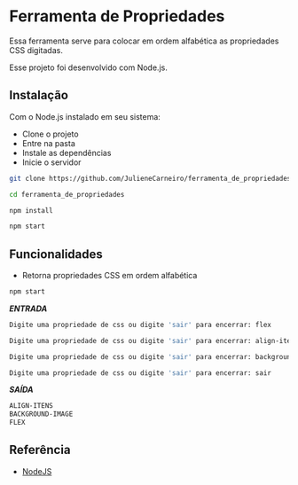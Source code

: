 
# Ferramenta de Propriedades

Essa ferramenta serve para colocar em ordem alfabética as propriedades CSS digitadas. 

Esse projeto foi desenvolvido com Node.js.



## Instalação

Com o Node.js instalado em seu sistema:

- Clone o projeto
- Entre na pasta 
- Instale as dependências 
- Inicie o servidor   

```bash
git clone https://github.com/JulieneCarneiro/ferramenta_de_propriedades.git

cd ferramenta_de_propriedades

npm install 

npm start 
```


    
## Funcionalidades

- Retorna propriedades CSS em ordem alfabética 

```bash
npm start 

``` 

***ENTRADA***
```bash
Digite uma propriedade de css ou digite 'sair' para encerrar: flex

Digite uma propriedade de css ou digite 'sair' para encerrar: align-itens

Digite uma propriedade de css ou digite 'sair' para encerrar: background-image 

Digite uma propriedade de css ou digite 'sair' para encerrar: sair
```

***SAÍDA***
```bash
ALIGN-ITENS
BACKGROUND-IMAGE
FLEX
```




## Referência

 - [NodeJS](https://nodejs.org/en/docs)

